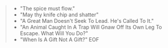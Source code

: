 > - "The spice must flow."
> - "May thy knife chip and shatter"
> - "A Great Man Doesn't Seek To Lead. He's Called To It."
> - "An Animal Caught In A Trap Will Gnaw Off Its Own Leg To Escape. What Will You Do?"
> - "When Is A Gift Not A Gift?"
> EOF

